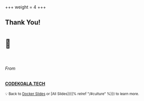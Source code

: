 +++
weight = 4
+++

## Thank You!
# 🙏

<br/>

###### From
#### [CODEKOALA.TECH](https://github.com/hakimel/reveal.js/#configuration)



<small>

💡 Back to [Docker Slides](/docker/#) or [All Slides]({{% relref "/#culture" %}}) to learn more.

</small>

